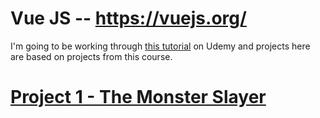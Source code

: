 # Vue JS -- https://vuejs.org/

I'm going to be working through [this tutorial](https://www.udemy.com/vuejs-2-the-complete-guide/) on Udemy and projects here are based on projects from this course.

# [Project 1 - The Monster Slayer](https://github.com/samroberts707/learning/tree/master/vue-js/P1%20-%20The%20Monster%20Slayer)
